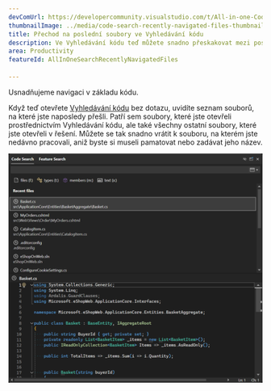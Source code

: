 ```yaml
---
devComUrl: https://developercommunity.visualstudio.com/t/All-in-one-Code-Search-should-support-re/10577370
thumbnailImage: ../media/code-search-recently-navigated-files-thumbnail.png
title: Přechod na poslední soubory ve Vyhledávání kódu
description: Ve Vyhledávání kódu teď můžete snadno přeskakovat mezi posledními soubory.
area: Productivity
featureId: AllInOneSearchRecentlyNavigatedFiles

---
```



Usnadňujeme navigaci v základu kódu. 

Když teď otevřete [Vyhledávání kódu](vscmd://Edit.NavigateTo) bez dotazu, uvidíte seznam souborů, na které jste naposledy přešli. Patří sem soubory, které jste otevřeli prostřednictvím Vyhledávání kódu, ale také všechny ostatní soubory, které jste otevřeli v řešení. Můžete se tak snadno vrátit k souboru, na kterém jste nedávno pracovali, aniž byste si museli pamatovat nebo zadávat jeho název.

![Nedávné soubory se zobrazují, když neexistuje žádný dotaz.](../media/code-search-recently-navigated-files.png)
